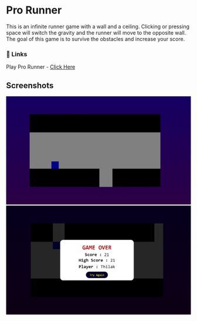 # Pro Runner
This is an infinite runner game with a wall and a ceiling. Clicking or pressing space will switch the gravity and the runner will move to the opposite wall.
The goal of this game is to survive the obstacles and increase your score.

### 🔗 Links
Play Pro Runner - [Click Here](https://thilak-07.github.io/Pro-Runner/)

## Screenshots
![App Screenshot](https://github.com/Thilak-07/Pro-Runner/blob/main/Screenshots/The%20Game.png)
![App Screenshot](https://github.com/Thilak-07/Pro-Runner/blob/main/Screenshots/Game%20Over.png)
